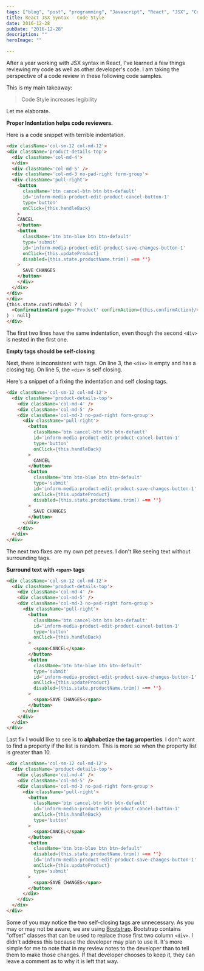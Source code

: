 ```yaml
---
tags: ["blog", "post", "programming", "Javascript", "React", "JSX", "Code Style"]
title: React JSX Syntax - Code Style
date: 2016-12-28
pubDate: "2016-12-28"
description: ""
heroImage: ""

---
```


After a year working with JSX syntax in React, I've learned a few things reviewing my code as well as other developer's code.
I am taking the perspective of a code review in these following code samples.

This is my main takeaway:

> Code Style increases legibility

Let me elaborate.

**Proper Indentation helps code reviewers.**

Here is a code snippet with terrible indentation. 

```html
<div className='col-sm-12 col-md-12'>
<div className='product-details-top'>
  <div className='col-md-4'>
  </div>
  <div className='col-md-5' />
  <div className='col-md-3 no-pad-right form-group'>
  <div className='pull-right'>
    <button
      className='btn cancel-btn btn btn-default'
      id='inform-media-product-edit-product-cancel-button-1'
      type='button'
      onClick={this.handleBack}
    >
    CANCEL
    </button>
    <button
      className='btn btn-blue btn btn-default'
      type='submit'
      id='inform-media-product-edit-product-save-changes-button-1'
      onClick={this.updateProduct}
      disabled={this.state.productName.trim() === ''}
    >
      SAVE CHANGES
    </button>
    </div>
  </div>
</div>
</div>
{this.state.confirmModal ? (
  <ConfirmationCard page='Product' confirmAction={this.confirmAction}/>
) : null}
</div>
```

The first two lines have the same indentation, even though the second `<div>` is nested in the first one.

**Empty tags should be self-closing**

Next, there is inconsistent with tags.
On line 3, the `<div>` is empty and has a closing tag.
On line 5, the `<div>` is self closing.

Here's a snippet of a fixing the indentation and self closing tags.

```html
<div className='col-sm-12 col-md-12'>
  <div className='product-details-top'>
    <div className='col-md-4' />
    <div className='col-md-5' />
    <div className='col-md-3 no-pad-right form-group'>
      <div className='pull-right'>
        <button
          className='btn cancel-btn btn btn-default'
          id='inform-media-product-edit-product-cancel-button-1'
          type='button'
          onClick={this.handleBack}
        >
          CANCEL
        </button>
        <button
          className='btn btn-blue btn btn-default'
          type='submit'
          id='inform-media-product-edit-product-save-changes-button-1'
          onClick={this.updateProduct}
          disabled={this.state.productName.trim() === ''}
        >
          SAVE CHANGES
        </button>
      </div>
    </div>
  </div>
</div>
```

The next two fixes are my own pet peeves. I don't like seeing text without surrounding tags.

**Surround text with `<span>` tags**

```html
<div className='col-sm-12 col-md-12'>
  <div className='product-details-top'>
    <div className='col-md-4' />
    <div className='col-md-5' />
    <div className='col-md-3 no-pad-right form-group'>
      <div className='pull-right'>
        <button
          className='btn cancel-btn btn btn-default'
          id='inform-media-product-edit-product-cancel-button-1'
          type='button'
          onClick={this.handleBack}
        >
          <span>CANCEL</span>
        </button>
        <button
          className='btn btn-blue btn btn-default'
          type='submit'
          id='inform-media-product-edit-product-save-changes-button-1'
          onClick={this.updateProduct}
          disabled={this.state.productName.trim() === ''}
        >
          <span>SAVE CHANGES</span>
        </button>
      </div>
    </div>
  </div>
</div>
```

Last fix I would like to see is to **alphabetize the tag properties**.
I don't want to find a property if the list is random.
This is more so when the property list is greater than 10.

```html
<div className='col-sm-12 col-md-12'>
  <div className='product-details-top'>
    <div className='col-md-4' />
    <div className='col-md-5' />
    <div className='col-md-3 no-pad-right form-group'>
      <div className='pull-right'>
        <button
          className='btn cancel-btn btn btn-default'
          id='inform-media-product-edit-product-cancel-button-1'
          onClick={this.handleBack}
          type='button'
        >
          <span>CANCEL</span>
        </button>
        <button
          className='btn btn-blue btn btn-default'
          disabled={this.state.productName.trim() === ''}
          id='inform-media-product-edit-product-save-changes-button-1'
          onClick={this.updateProduct}
          type='submit'
        >
          <span>SAVE CHANGES</span>
        </button>
      </div>
    </div>
  </div>
</div>
```

Some of you may notice the two self-closing tags are unnecessary.
As you may or may not be aware, we are using [Bootstrap](https://getbootstrap.com/).
Bootstrap contains "offset" classes that can be used to replace those first two column `<div>`.
I didn't address this because the developer may plan to use it.
It's more simple for me to note that in my review notes to the developer than to tell them to make those changes.
If that developer chooses to keep it, they can leave a comment as to why it is left that way.

